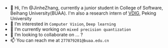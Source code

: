 - 👋 Hi, I’m @JinheZhang, currently a junior student in College of Software, Beihang University(BUAA). I'm also a research intern of [VDIG](https://github.com/VDIGPKU), Peking University
- 👀 I’m interested in `Computer Vision`, `Deep learning`
- 🌱 I’m currently working on `mixed precision quantization`
- 💞️ I’m looking to collaborate on ... ?
- 📫 You can reach me at `277879201@buaa.edu.cn`

<!---
JinheZhang/JinheZhang is a ✨ special ✨ repository because its `README.md` (this file) appears on your GitHub profile.
You can click the Preview link to take a look at your changes.
--->
